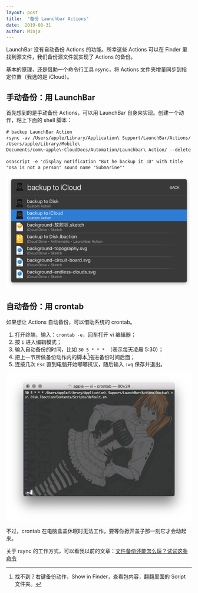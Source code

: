 ```yaml
---
layout: post
title:  "备份 Launchbar Actions"
date:  2019-08-31
author: Minja
---
```


LaunchBar 没有自动备份 Actions 的功能。所幸这些 Actions 可以在 Finder 里找到源文件，我们备份源文件就实现了 Actions 的备份。

基本的原理，还是借助一个命令行工具 rsync，将 Actions 文件夹增量同步到指定位置（我选的是 iCloud）。

## 手动备份：用 LaunchBar

首先想到的是手动备份 Actions，可以用 LaunchBar 自身来实现。创建一个动作，粘上下面的 shell 脚本：

```
# backup LaunchBar Action
rsync -av /Users/apple/Library/Application\ Support/LaunchBar/Actions/ /Users/apple/Library/Mobile\ Documents/com\~apple\~CloudDocs/Automation/Launchbar\ Action/ --delete

osascript -e 'display notification "But he backup it :D" with title "osa is not a person" sound name "Submarine"'
```

![title](https://raw.githubusercontent.com/BlackwinMin/blackwinmin.github.io/master/lib/2019-08-31-备份-Launchbar-Actions/2018-05-25-LaunchBar-%E6%89%8B%E5%8A%A8%E5%A4%87%E4%BB%BD.png)

## 自动备份：用 crontab

如果想让 Actions 自动备份，可以借助系统的 crontab。

1. 打开终端，输入：`crontab -e`，回车打开 vi 编辑器；
2. 按 `i` 进入编辑模式；
3. 输入自动备份的时间，比如 `30 5 * * * `（表示每天凌晨 5:30）；
4. 把上一节所做备份动作内的脚本[^1]拖进备份时间后面；
5. 连按几次 `Esc` 直到电脑开始嘟嘟抗议，随后输入 `:wq` 保存并退出。

![title](https://raw.githubusercontent.com/BlackwinMin/blackwinmin.github.io/master/lib/2019-08-31-备份-Launchbar-Actions/2018-05-25-crontab-fs8.png)

不过，crontab 在电脑盒盖休眠时无法工作，要等你掀开盖子那一刻它才会动起来。

关于 rsync 的工作方式，可以看我以前的文章：[文件备份还能怎么玩？试试这条命令](https://sspai.com/post/41967)

[^1]:找不到？右键备份动作，Show in Finder，查看包内容，翻翻里面的 Script 文件夹。
